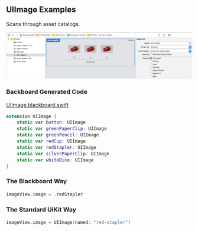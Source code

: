 ## UIImage Examples

Scans through asset catalogs.

![Red Stapler Image Asset](Images/ImageAssetRedStapler.png)

### Backboard Generated Code

[UIImage.blackboard.swift](/ExampleApp/Source/Generated/UIImage.blackboard.swift)

```swift
extension UIImage {
    static var button: UIImage
    static var greenPaperClip: UIImage
    static var greenPencil: UIImage
    static var redCup: UIImage
    static var redStapler: UIImage
    static var silverPaperClip: UIImage
    static var whiteDice: UIImage
}
```

### The Blackboard Way

```swift
imageView.image = .redStapler
```

### The Standard UIKit Way

```swift
imageView.image = UIImage(named: "red-stapler")
```
